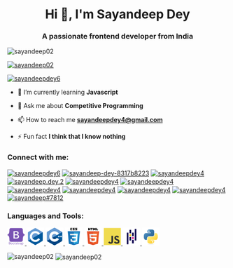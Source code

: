 <h1 align="center">Hi 👋, I'm Sayandeep Dey</h1>
<h3 align="center">A passionate frontend developer from India</h3>

<p align="left"> <img src="https://komarev.com/ghpvc/?username=sayandeep02&label=Profile%20views&color=0e75b6&style=flat" alt="sayandeep02" /> </p>

<p align="left"> <a href="https://github.com/ryo-ma/github-profile-trophy"><img src="https://github-profile-trophy.vercel.app/?username=sayandeep02" alt="sayandeep02" /></a> </p>

<p align="left"> <a href="https://twitter.com/sayandeepdey6" target="blank"><img src="https://img.shields.io/twitter/follow/sayandeepdey6?logo=twitter&style=for-the-badge" alt="sayandeepdey6" /></a> </p>

- 🌱 I’m currently learning **Javascript**

- 💬 Ask me about **Competitive Programming**

- 📫 How to reach me **sayandeepdey4@gmail.com**

- ⚡ Fun fact **I think that I know nothing**

<h3 align="left">Connect with me:</h3>
<p align="left">
<a href="https://twitter.com/sayandeepdey6" target="blank"><img align="center" src="https://raw.githubusercontent.com/rahuldkjain/github-profile-readme-generator/master/src/images/icons/Social/twitter.svg" alt="sayandeepdey6" height="30" width="40" /></a>
<a href="https://linkedin.com/in/sayandeep-dey-8317b8223" target="blank"><img align="center" src="https://raw.githubusercontent.com/rahuldkjain/github-profile-readme-generator/master/src/images/icons/Social/linked-in-alt.svg" alt="sayandeep-dey-8317b8223" height="30" width="40" /></a>
<a href="https://codesandbox.com/sayandeepdey4" target="blank"><img align="center" src="https://raw.githubusercontent.com/rahuldkjain/github-profile-readme-generator/master/src/images/icons/Social/codesandbox.svg" alt="sayandeepdey4" height="30" width="40" /></a>
<a href="https://fb.com/sayandeep.dey.2" target="blank"><img align="center" src="https://raw.githubusercontent.com/rahuldkjain/github-profile-readme-generator/master/src/images/icons/Social/facebook.svg" alt="sayandeep.dey.2" height="30" width="40" /></a>
<a href="https://www.codechef.com/users/sayandeepdey4" target="blank"><img align="center" src="https://cdn.jsdelivr.net/npm/simple-icons@3.1.0/icons/codechef.svg" alt="sayandeepdey4" height="30" width="40" /></a>
<a href="https://www.hackerrank.com/sayandeepdey4" target="blank"><img align="center" src="https://raw.githubusercontent.com/rahuldkjain/github-profile-readme-generator/master/src/images/icons/Social/hackerrank.svg" alt="sayandeepdey4" height="30" width="40" /></a>
<a href="https://codeforces.com/profile/sayandeepdey4" target="blank"><img align="center" src="https://raw.githubusercontent.com/rahuldkjain/github-profile-readme-generator/master/src/images/icons/Social/codeforces.svg" alt="sayandeepdey4" height="30" width="40" /></a>
<a href="https://www.leetcode.com/sayandeepdey4" target="blank"><img align="center" src="https://raw.githubusercontent.com/rahuldkjain/github-profile-readme-generator/master/src/images/icons/Social/leet-code.svg" alt="sayandeepdey4" height="30" width="40" /></a>
<a href="https://auth.geeksforgeeks.org/user/sayandeepdey4" target="blank"><img align="center" src="https://raw.githubusercontent.com/rahuldkjain/github-profile-readme-generator/master/src/images/icons/Social/geeks-for-geeks.svg" alt="sayandeepdey4" height="30" width="40" /></a>
<a href="https://www.topcoder.com/members/sayandeepdey4" target="blank"><img align="center" src="https://raw.githubusercontent.com/rahuldkjain/github-profile-readme-generator/master/src/images/icons/Social/topcoder.svg" alt="sayandeepdey4" height="30" width="40" /></a>
<a href="https://discord.gg/sayandeep#7812" target="blank"><img align="center" src="https://raw.githubusercontent.com/rahuldkjain/github-profile-readme-generator/master/src/images/icons/Social/discord.svg" alt="sayandeep#7812" height="30" width="40" /></a>
</p>

<h3 align="left">Languages and Tools:</h3>
<p align="left"> <a href="https://getbootstrap.com" target="_blank" rel="noreferrer"> <img src="https://raw.githubusercontent.com/devicons/devicon/master/icons/bootstrap/bootstrap-plain-wordmark.svg" alt="bootstrap" width="40" height="40"/> </a> <a href="https://www.cprogramming.com/" target="_blank" rel="noreferrer"> <img src="https://raw.githubusercontent.com/devicons/devicon/master/icons/c/c-original.svg" alt="c" width="40" height="40"/> </a> <a href="https://www.w3schools.com/cpp/" target="_blank" rel="noreferrer"> <img src="https://raw.githubusercontent.com/devicons/devicon/master/icons/cplusplus/cplusplus-original.svg" alt="cplusplus" width="40" height="40"/> </a> <a href="https://www.w3schools.com/css/" target="_blank" rel="noreferrer"> <img src="https://raw.githubusercontent.com/devicons/devicon/master/icons/css3/css3-original-wordmark.svg" alt="css3" width="40" height="40"/> </a> <a href="https://www.w3.org/html/" target="_blank" rel="noreferrer"> <img src="https://raw.githubusercontent.com/devicons/devicon/master/icons/html5/html5-original-wordmark.svg" alt="html5" width="40" height="40"/> </a> <a href="https://developer.mozilla.org/en-US/docs/Web/JavaScript" target="_blank" rel="noreferrer"> <img src="https://raw.githubusercontent.com/devicons/devicon/master/icons/javascript/javascript-original.svg" alt="javascript" width="40" height="40"/> </a> <a href="https://pandas.pydata.org/" target="_blank" rel="noreferrer"> <img src="https://raw.githubusercontent.com/devicons/devicon/2ae2a900d2f041da66e950e4d48052658d850630/icons/pandas/pandas-original.svg" alt="pandas" width="40" height="40"/> </a> <a href="https://www.python.org" target="_blank" rel="noreferrer"> <img src="https://raw.githubusercontent.com/devicons/devicon/master/icons/python/python-original.svg" alt="python" width="40" height="40"/> </a> </p>

<p><img align="left" src="https://github-readme-stats.vercel.app/api/top-langs?username=sayandeep02&show_icons=true&locale=en&layout=compact" alt="sayandeep02" /></p>

<p>&nbsp;<img align="center" src="https://github-readme-stats.vercel.app/api?username=sayandeep02&show_icons=true&locale=en" alt="sayandeep02" /></p>
